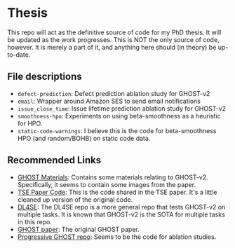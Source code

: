 # Thesis

This repo will act as the definitive source of code for my PhD thesis. It will be updated as the work progresses. This is NOT the only source of code, however. It is merely a part of it, and anything here should (in theory) be up-to-date.

## File descriptions

* `defect-prediction`: Defect prediction ablation study for GHOST-v2
* `email`: Wrapper around Amazon SES to send email notifications
* `issue_close_time`: Issue lifetime prediction ablation study for GHOST-v2
* `smoothness-hpo`: Experiments on using beta-smoothness as a heuristic for HPO.
* `static-code-warnings`: I believe this is the code for beta-smoothness HPO (and random/BOHB) on static code data.

## Recommended Links

* [GHOST Materials](https://github.com/yrahul3910/ghost-materials): Contains some materials relating to GHOST-v2. Specifically, it seems to contain some images from the paper.
* [TSE Paper Code](https://github.com/yrahul3910/ghost-dl): This is the code shared in the TSE paper. It's a little cleaned up version of the original code.
* [DL4SE](https://github.com/yrahul3910/dl4se): The DL4SE repo is a more general repo that tests GHOST-v2 on multiple tasks. It is known that GHOST-v2 is the SOTA for multiple tasks in this repo.
* [GHOST paper](https://arxiv.org/pdf/2008.03835.pdf): The original GHOST paper.
* [Progressive GHOST repo](https://github.com/yrahul3910/progressive-ghost): Seems to be the code for ablation studies.
